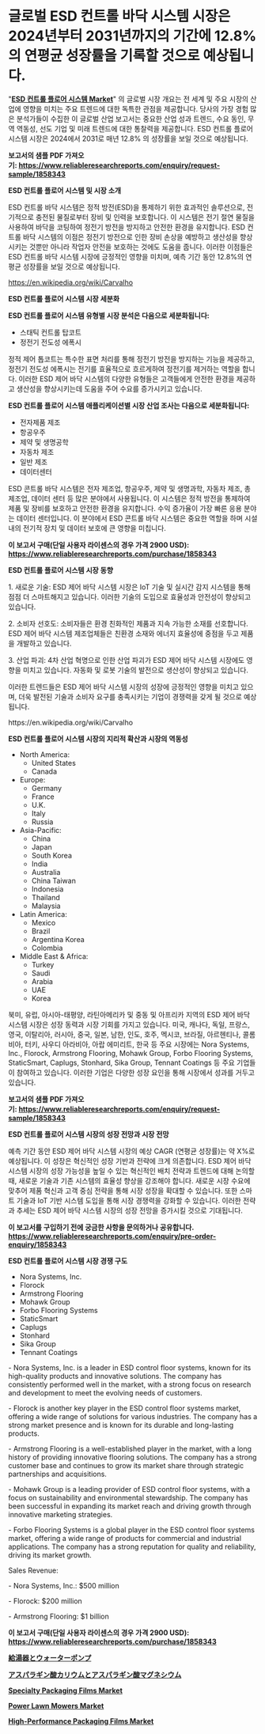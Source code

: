 <p><h1>글로벌 ESD 컨트롤 바닥 시스템 시장은 2024년부터 2031년까지의 기간에 12.8%의 연평균 성장률을 기록할 것으로 예상됩니다.</h1></p><p>"<strong><a href="https://www.reliableresearchreports.com/esd-control-floor-system-r1858343">ESD 컨트롤 플로어 시스템 Market</a></strong>" 의 글로벌 시장 개요는 전 세계 및 주요 시장의 산업에 영향을 미치는 주요 트렌드에 대한 독특한 관점을 제공합니다. 당사의 가장 경험 많은 분석가들이 수집한 이 글로벌 산업 보고서는 중요한 산업 성과 트렌드, 수요 동인, 무역 역동성, 선도 기업 및 미래 트렌드에 대한 통찰력을 제공합니다. ESD 컨트롤 플로어 시스템 시장은 2024에서 2031로 매년 12.8% 의 성장률을 보일 것으로 예상됩니다.</p>
<p><strong>보고서의 샘플 PDF 가져오기:&nbsp;<a href="https://www.reliableresearchreports.com/enquiry/request-sample/1858343">https://www.reliableresearchreports.com/enquiry/request-sample/1858343</a></strong></p>
<p><strong>ESD 컨트롤 플로어 시스템 및 시장 소개</strong></p>
<p><p>ESD 컨트롤 바닥 시스템은 정적 방전(ESD)을 통제하기 위한 효과적인 솔루션으로, 전기적으로 충전된 물질로부터 장비 및 인력을 보호합니다. 이 시스템은 전기 절연 물질을 사용하여 바닥을 코팅하여 정전기 방전을 방지하고 안전한 환경을 유지합니다. ESD 컨트롤 바닥 시스템의 이점은 정전기 방전으로 인한 장비 손상을 예방하고 생산성을 향상시키는 것뿐만 아니라 작업자 안전을 보호하는 것에도 도움을 줍니다. 이러한 이점들은 ESD 컨트롤 바닥 시스템 시장에 긍정적인 영향을 미치며, 예측 기간 동안 12.8%의 연평균 성장률을 보일 것으로 예상됩니다.</p></p>
<p><a href="https://en.wikipedia.org/wiki/Carvalho">https://en.wikipedia.org/wiki/Carvalho</a></p>
<p><strong>ESD 컨트롤 플로어 시스템 시장 세분화</strong></p>
<p><strong>ESD 컨트롤 플로어 시스템 유형별 시장 분석은 다음으로 세분화됩니다:</strong></p>
<p><ul><li>스태틱 컨트롤 탑코트</li><li>정전기 전도성 에폭시</li></ul></p>
<p><p>정적 제어 톱코트는 특수한 표면 처리를 통해 정전기 방전을 방지하는 기능을 제공하고, 정전기 전도성 에폭시는 전기를 효율적으로 흐르게하여 정전기를 제거하는 역할을 합니다. 이러한 ESD 제어 바닥 시스템의 다양한 유형들은 고객들에게 안전한 환경을 제공하고 생산성을 향상시키는데 도움을 주어 수요를 증가시키고 있습니다.</p></p>
<p><strong>ESD 컨트롤 플로어 시스템 애플리케이션별 시장 산업 조사는 다음으로 세분화됩니다:</strong></p>
<p><ul><li>전자제품 제조</li><li>항공우주</li><li>제약 및 생명공학</li><li>자동차 제조</li><li>일반 제조</li><li>데이터센터</li></ul></p>
<p><p>ESD 콘트롤 바닥 시스템은 전자 제조업, 항공우주, 제약 및 생명과학, 자동차 제조, 총 제조업, 데이터 센터 등 많은 분야에서 사용됩니다. 이 시스템은 정적 방전을 통제하여 제품 및 장비를 보호하고 안전한 환경을 유지합니다. 수익 증가율이 가장 빠른 응용 분야는 데이터 센터입니다. 이 분야에서 ESD 콘트롤 바닥 시스템은 중요한 역할을 하며 시설 내의 전기적 장치 및 데이터 보호에 큰 영향을 미칩니다.</p></p>
<p><strong>이 보고서 구매(단일 사용자 라이센스의 경우 가격 2900 USD): <a href="https://www.reliableresearchreports.com/purchase/1858343">https://www.reliableresearchreports.com/purchase/1858343</a></strong></p>
<p><strong>ESD 컨트롤 플로어 시스템 시장 동향</strong></p>
<p><p>1. 새로운 기술: ESD 제어 바닥 시스템 시장은 IoT 기술 및 실시간 감지 시스템을 통해 점점 더 스마트해지고 있습니다. 이러한 기술의 도입으로 효율성과 안전성이 향상되고 있습니다.</p><p>2. 소비자 선호도: 소비자들은 환경 친화적인 제품과 지속 가능한 소재를 선호합니다. ESD 제어 바닥 시스템 제조업체들은 친환경 소재와 에너지 효율성에 중점을 두고 제품을 개발하고 있습니다.</p><p>3. 산업 파괴: 4차 산업 혁명으로 인한 산업 파괴가 ESD 제어 바닥 시스템 시장에도 영향을 미치고 있습니다. 자동화 및 로봇 기술의 발전으로 생산성이 향상되고 있습니다.</p><p>이러한 트렌드들은 ESD 제어 바닥 시스템 시장의 성장에 긍정적인 영향을 미치고 있으며, 더욱 발전된 기술과 소비자 요구를 충족시키는 기업이 경쟁력을 갖게 될 것으로 예상됩니다.</p></p>
<p>https://en.wikipedia.org/wiki/Carvalho</p>
<p><strong>ESD 컨트롤 플로어 시스템 시장의 지리적 확산과 시장의 역동성</strong></p>
<p><ul>
    <li>
        North America:
        <ul>
            <li>United States</li>
            <li>Canada</li>
        </ul>
    </li>
    <li>
        Europe:
        <ul>
            <li>Germany</li>
            <li>France</li>
            <li>U.K.</li>
            <li>Italy</li>
            <li>Russia</li>
        </ul>
    </li>
    <li>
        Asia-Pacific:
        <ul>
            <li>China</li>
            <li>Japan</li>
            <li>South Korea</li>
            <li>India</li>
            <li>Australia</li>
            <li>China Taiwan</li>
            <li>Indonesia</li>
            <li>Thailand</li>
            <li>Malaysia</li>
        </ul>
    </li>
    <li>
        Latin America:
        <ul>
            <li>Mexico</li>
            <li>Brazil</li>
            <li>Argentina Korea</li>
            <li>Colombia</li>
        </ul>
    </li>
    <li>
        Middle East & Africa:
        <ul>
            <li>Turkey</li>
            <li>Saudi</li>
            <li>Arabia</li>
            <li>UAE</li>
            <li>Korea</li>
        </ul>
    </li>
    </ul></p>
<p><p>북미, 유럽, 아시아-태평양, 라틴아메리카 및 중동 및 아프리카 지역의 ESD 제어 바닥 시스템 시장은 성장 동력과 시장 기회를 가지고 있습니다. 미국, 캐나다, 독일, 프랑스, 영국, 이탈리아, 러시아, 중국, 일본, 남한, 인도, 호주, 멕시코, 브라질, 아르헨티나, 콜롬비아, 터키, 사우디 아라비아, 아랍 에미리트, 한국 등 주요 시장에는 Nora Systems, Inc., Florock, Armstrong Flooring, Mohawk Group, Forbo Flooring Systems, StaticSmart, Caplugs, Stonhard, Sika Group, Tennant Coatings 등 주요 기업들이 참여하고 있습니다. 이러한 기업은 다양한 성장 요인을 통해 시장에서 성과를 거두고 있습니다.</p></p>
<p><strong>보고서의 샘플 PDF 가져오기:&nbsp;<a href="https://www.reliableresearchreports.com/enquiry/request-sample/1858343">https://www.reliableresearchreports.com/enquiry/request-sample/1858343</a></strong></p>
<p><strong>ESD 컨트롤 플로어 시스템 시장의 성장 전망과 시장 전망</strong></p>
<p><p>예측 기간 동안 ESD 제어 바닥 시스템 시장의 예상 CAGR (연평균 성장률)는 약 X%로 예상됩니다. 이 성장은 혁신적인 성장 기반과 전략에 크게 의존합니다. ESD 제어 바닥 시스템 시장의 성장 가능성을 높일 수 있는 혁신적인 배치 전략과 트렌드에 대해 논의할 때, 새로운 기술과 기존 시스템의 효율성 향상을 강조해야 합니다. 새로운 시장 수요에 맞추어 제품 혁신과 고객 중심 전략을 통해 시장 성장을 확대할 수 있습니다. 또한 스마트 기술과 IoT 기반 시스템 도입을 통해 시장 경쟁력을 강화할 수 있습니다. 이러한 전략과 추세는 ESD 제어 바닥 시스템 시장의 성장 전망을 증가시킬 것으로 기대됩니다.</p></p>
<p><strong>이 보고서를 구입하기 전에 궁금한 사항을 문의하거나 공유합니다. <a href="https://www.reliableresearchreports.com/enquiry/pre-order-enquiry/1858343">https://www.reliableresearchreports.com/enquiry/pre-order-enquiry/1858343</a></strong></p>
<p><strong>ESD 컨트롤 플로어 시스템 시장 경쟁 구도</strong></p>
<p><ul><li>Nora Systems, Inc.</li><li>Florock</li><li>Armstrong Flooring</li><li>Mohawk Group</li><li>Forbo Flooring Systems</li><li>StaticSmart</li><li>Caplugs</li><li>Stonhard</li><li>Sika Group</li><li>Tennant Coatings</li></ul></p>
<p><p>- Nora Systems, Inc. is a leader in ESD control floor systems, known for its high-quality products and innovative solutions. The company has consistently performed well in the market, with a strong focus on research and development to meet the evolving needs of customers.</p><p>- Florock is another key player in the ESD control floor systems market, offering a wide range of solutions for various industries. The company has a strong market presence and is known for its durable and long-lasting products.</p><p>- Armstrong Flooring is a well-established player in the market, with a long history of providing innovative flooring solutions. The company has a strong customer base and continues to grow its market share through strategic partnerships and acquisitions.</p><p>- Mohawk Group is a leading provider of ESD control floor systems, with a focus on sustainability and environmental stewardship. The company has been successful in expanding its market reach and driving growth through innovative marketing strategies.</p><p>- Forbo Flooring Systems is a global player in the ESD control floor systems market, offering a wide range of products for commercial and industrial applications. The company has a strong reputation for quality and reliability, driving its market growth.</p><p>Sales Revenue:</p><p>- Nora Systems, Inc.: $500 million</p><p>- Florock: $200 million</p><p>- Armstrong Flooring: $1 billion</p></p>
<p><strong>이 보고서 구매(단일 사용자 라이센스의 경우 가격 2900 USD): <a href="https://www.reliableresearchreports.com/purchase/1858343">https://www.reliableresearchreports.com/purchase/1858343</a></strong></p>
<p><strong><p><a href="https://github.com/mohamedbakry57/Market-Research-Report-List-5/blob/main/898702487321.md">給湯器とウォーターポンプ</a></p><p><a href="https://github.com/mohamedbakry57/Market-Research-Report-List-5/blob/main/411052187320.md">アスパラギン酸カリウムとアスパラギン酸マグネシウム</a></p><p><a href="https://github.com/nathandecarvalho/Market-Research-Report-List-5/blob/main/specialty-packaging-films-market.md">Specialty Packaging Films Market</a></p><p><a href="https://github.com/gdfhhhj/Market-Research-Report-List-6/blob/main/power-lawn-mowers-market.md">Power Lawn Mowers Market</a></p><p><a href="https://github.com/julyju69/Market-Research-Report-List-5/blob/main/high-performance-packaging-films-market.md">High-Performance Packaging Films Market</a></p></strong></p>
<p></p>
